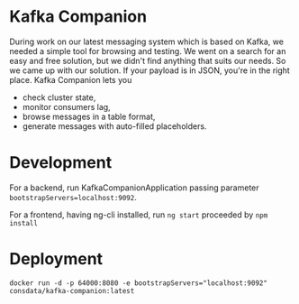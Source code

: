 # Kafka Companion
During work on our latest messaging system which is based on Kafka, we needed a simple tool for browsing and testing. We went on a search for an easy and free solution, but we didn't find anything that suits our needs. So we came up with our solution. If your payload is in JSON, you're in the right place. Kafka Companion lets you 
* check cluster state, 
* monitor consumers lag,
* browse messages in a table format,
* generate messages with auto-filled placeholders.

# Development
For a backend, run KafkaCompanionApplication passing parameter ```bootstrapServers=localhost:9092```.

For a frontend, having ng-cli installed, run ```ng start``` proceeded by ```npm install```

# Deployment
```
docker run -d -p 64000:8080 -e bootstrapServers="localhost:9092" consdata/kafka-companion:latest
```
